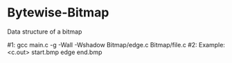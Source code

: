 # Bytewise-Bitmap
Data structure of a bitmap

#1: gcc main.c -g -Wall -Wshadow Bitmap/edge.c Bitmap/file.c
#2: Example: <c.out> start.bmp edge end.bmp 
